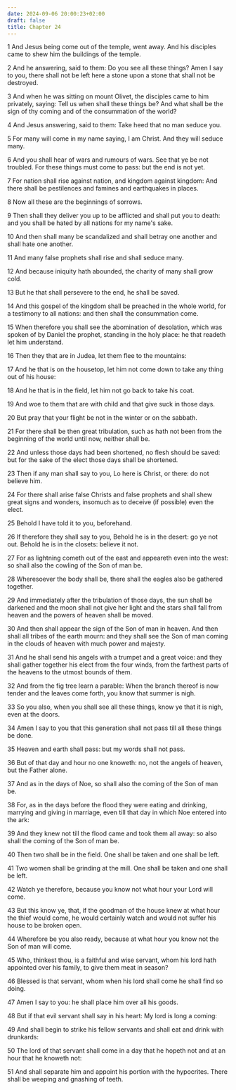 ```yaml
---
date: 2024-09-06 20:00:23+02:00
draft: false
title: Chapter 24
---
```




1 And Jesus being come out of the temple, went away. And his disciples came to shew him the buildings of the temple.

2 And he answering, said to them: Do you see all these things? Amen I say to you, there shall not be left here a stone upon a stone that shall not be destroyed.

3 And when he was sitting on mount Olivet, the disciples came to him privately, saying: Tell us when shall these things be? And what shall be the sign of thy coming and of the consummation of the world?

4 And Jesus answering, said to them: Take heed that no man seduce you.

5 For many will come in my name saying, I am Christ. And they will seduce many.

6 And you shall hear of wars and rumours of wars. See that ye be not troubled. For these things must come to pass: but the end is not yet.

7 For nation shall rise against nation, and kingdom against kingdom: And there shall be pestilences and famines and earthquakes in places.

8 Now all these are the beginnings of sorrows.

9 Then shall they deliver you up to be afflicted and shall put you to death: and you shall be hated by all nations for my name's sake.

10 And then shall many be scandalized and shall betray one another and shall hate one another.

11 And many false prophets shall rise and shall seduce many.

12 And because iniquity hath abounded, the charity of many shall grow cold.

13 But he that shall persevere to the end, he shall be saved.

14 And this gospel of the kingdom shall be preached in the whole world, for a testimony to all nations: and then shall the consummation come.

15 When therefore you shall see the abomination of desolation, which was spoken of by Daniel the prophet, standing in the holy place: he that readeth let him understand.

16 Then they that are in Judea, let them flee to the mountains:

17 And he that is on the housetop, let him not come down to take any thing out of his house:

18 And he that is in the field, let him not go back to take his coat.

19 And woe to them that are with child and that give suck in those days.

20 But pray that your flight be not in the winter or on the sabbath.

21 For there shall be then great tribulation, such as hath not been from the beginning of the world until now, neither shall be.

22 And unless those days had been shortened, no flesh should be saved: but for the sake of the elect those days shall be shortened.

23 Then if any man shall say to you, Lo here is Christ, or there: do not believe him.

24 For there shall arise false Christs and false prophets and shall shew great signs and wonders, insomuch as to deceive (if possible) even the elect.

25 Behold I have told it to you, beforehand.

26 If therefore they shall say to you, Behold he is in the desert: go ye not out. Behold he is in the closets: believe it not.

27 For as lightning cometh out of the east and appeareth even into the west: so shall also the cowling of the Son of man be.

28 Wheresoever the body shall be, there shall the eagles also be gathered together.

29 And immediately after the tribulation of those days, the sun shall be darkened and the moon shall not give her light and the stars shall fall from heaven and the powers of heaven shall be moved.

30 And then shall appear the sign of the Son of man in heaven. And then shall all tribes of the earth mourn: and they shall see the Son of man coming in the clouds of heaven with much power and majesty.

31 And he shall send his angels with a trumpet and a great voice: and they shall gather together his elect from the four winds, from the farthest parts of the heavens to the utmost bounds of them.

32 And from the fig tree learn a parable: When the branch thereof is now tender and the leaves come forth, you know that summer is nigh.

33 So you also, when you shall see all these things, know ye that it is nigh, even at the doors.

34 Amen I say to you that this generation shall not pass till all these things be done.

35 Heaven and earth shall pass: but my words shall not pass.

36 But of that day and hour no one knoweth: no, not the angels of heaven, but the Father alone.

37 And as in the days of Noe, so shall also the coming of the Son of man be.

38 For, as in the days before the flood they were eating and drinking, marrying and giving in marriage, even till that day in which Noe entered into the ark:

39 And they knew not till the flood came and took them all away: so also shall the coming of the Son of man be.

40 Then two shall be in the field. One shall be taken and one shall be left.

41 Two women shall be grinding at the mill. One shall be taken and one shall be left.

42 Watch ye therefore, because you know not what hour your Lord will come.

43 But this know ye, that, if the goodman of the house knew at what hour the thief would come, he would certainly watch and would not suffer his house to be broken open.

44 Wherefore be you also ready, because at what hour you know not the Son of man will come.

45 Who, thinkest thou, is a faithful and wise servant, whom his lord hath appointed over his family, to give them meat in season?

46 Blessed is that servant, whom when his lord shall come he shall find so doing.

47 Amen I say to you: he shall place him over all his goods.

48 But if that evil servant shall say in his heart: My lord is long a coming:

49 And shall begin to strike his fellow servants and shall eat and drink with drunkards:

50 The lord of that servant shall come in a day that he hopeth not and at an hour that he knoweth not:

51 And shall separate him and appoint his portion with the hypocrites. There shall be weeping and gnashing of teeth.

